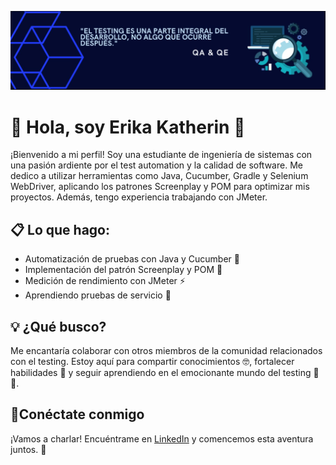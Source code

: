 ![Banner](https://github.com/ErikaKath/ErikaKath/blob/main/banner.png)

# 👋 Hola, soy Erika Katherin 🚀

¡Bienvenido a mi perfil! Soy una estudiante de ingeniería de sistemas con una pasión ardiente por el test automation y la calidad de software. Me dedico a utilizar herramientas como Java, Cucumber, Gradle y Selenium WebDriver, aplicando los patrones Screenplay y POM para optimizar mis proyectos. Además, tengo experiencia trabajando con JMeter.

## 📋 Lo que hago:

- Automatización de pruebas con Java y Cucumber 🤖
- Implementación del patrón Screenplay y POM 📝
- Medición de rendimiento con JMeter ⚡
- Aprendiendo pruebas de servicio 📡

## 💡 ¿Qué busco?

Me encantaría colaborar con otros miembros de la comunidad relacionados con el testing. Estoy aquí para compartir conocimientos 🤓, fortalecer habilidades 🧠 y seguir aprendiendo en el emocionante mundo del testing 🤩😀.

## 💬Conéctate conmigo

¡Vamos a charlar! Encuéntrame en [LinkedIn](www.linkedin.com/in/erika-katherin-ekop-testing) y comencemos esta aventura juntos. 🌟

